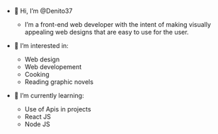 - 🫡 Hi, I’m @Denito37
  - I’m a front-end web developer with the intent of making visually appealing web designs that are easy to use for the user. 

- 💍 I’m interested in:
  - Web design
  - Web developement
  - Cooking
  - Reading graphic novels
- 🧐 I’m currently learning:
  - Use of Apis in projects
  - React JS
  - Node JS


<!---
Denito37/Denito37 is a ✨ special ✨ repository because its `README.md` (this file) appears on your GitHub profile.
You can click the Preview link to take a look at your changes.
--->
